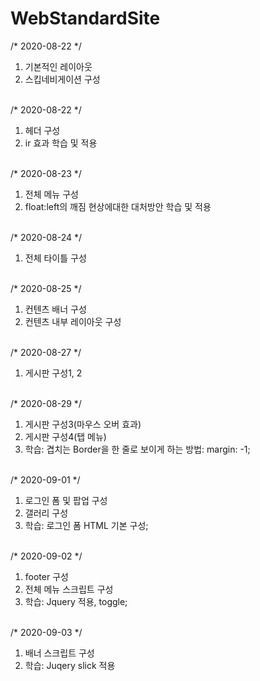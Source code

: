 # WebStandardSite

/* 2020-08-22 */ <br>
 <ol>
  <li>기본적인 레이아웃</li>
  <li>스킵네비게이션 구성</li>
 </ol>
<br>
/* 2020-08-22 */<br>
 <ol>
  <li> 헤더 구성</li>
  <li> ir 효과 학습 및 적용</li>
 </ol>
 <br>
/* 2020-08-23 */ <br>
 <ol>
  <li> 전체 메뉴 구성</li>
  <li> float:left의 깨짐 현상에대한 대처방안 학습 및 적용</li>
 </ol>
 <br>
 /* 2020-08-24 */ <br>
 <ol>
  <li>전체 타이틀 구성</li>
 </ol>
 <br>
 /* 2020-08-25 */ <br>
 <ol>
  <li> 컨텐츠 배너 구성</li>
  <li> 컨텐츠 내부 레이아웃 구성</li>
 </ol>
 <br>
 /* 2020-08-27 */ <br>
 <ol>
  <li> 게시판 구성1, 2</li>
 </ol>
 <br>
    /* 2020-08-29 */ <br>
 <ol>
  <li> 게시판 구성3(마우스 오버 효과)</li>
  <li> 게시판 구성4(탭 메뉴)</li>
  <li> 학습: 겹치는 Border을 한 줄로 보이게 하는 방법: margin: -1; </li>
 </ol>
 <br>
     /* 2020-09-01 */ <br>
 <ol>
  <li> 로그인 폼 및 팝업 구성</li>
  <li> 갤러리 구성 </li>
  <li> 학습: 로그인 폼 HTML 기본 구성; </li>
 </ol>
 <br>
      /* 2020-09-02 */ <br>
 <ol>
  <li> footer 구성</li>
  <li> 전체 메뉴 스크립트 구성 </li>
  <li> 학습: Jquery 적용, toggle; </li>
 </ol>
 <br>
       /* 2020-09-03 */ <br>
 <ol>
  <li> 배너 스크립트 구성 </li>
  <li> 학습: Juqery slick 적용  </li>
 </ol>
 <br>


